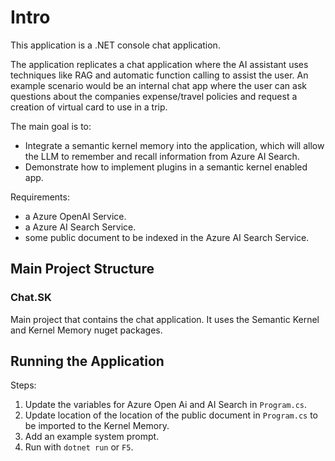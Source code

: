 # Intro

This application is a .NET console chat application.

The application replicates a chat application where the AI assistant uses techniques like RAG and automatic function calling to assist the user. 
An example scenario would be an internal chat app where the user can ask questions about the companies expense/travel policies and request a creation of virtual card to use in a trip.

The main goal is to:

- Integrate a semantic kernel memory into the application, which will allow the LLM to remember and recall information from Azure AI Search.
- Demonstrate how to implement plugins in a semantic kernel enabled app.

Requirements:

- a Azure OpenAI Service.
- a Azure AI Search Service.
- some public document to be indexed in the Azure AI Search Service.

## Main Project Structure

### Chat.SK

Main project that contains the chat application. It uses the Semantic Kernel and Kernel Memory nuget packages.

## Running the Application

Steps:

1. Update the variables for Azure Open Ai and AI Search in `Program.cs`.
1. Update location of the location of the public document in `Program.cs` to be imported to the Kernel Memory.											
1. Add an example system prompt.
1. Run with `dotnet run` or `F5`.
